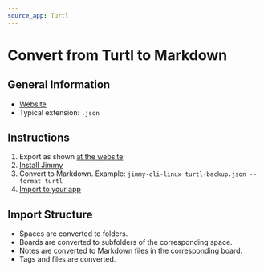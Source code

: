 ```yaml
---
source_app: Turtl
---
```


# Convert from Turtl to Markdown

## General Information

- [Website](https://turtlapp.com/)
- Typical extension: `.json`

## Instructions

1. Export as shown [at the website](https://turtlapp.com/features/)
2. [Install Jimmy](../index.md#installation)
3. Convert to Markdown. Example: `jimmy-cli-linux turtl-backup.json --format turtl`
4. [Import to your app](../import_instructions.md)

## Import Structure

- Spaces are converted to folders.
- Boards are converted to subfolders of the corresponding space.
- Notes are converted to Markdown files in the corresponding board.
- Tags and files are converted.
